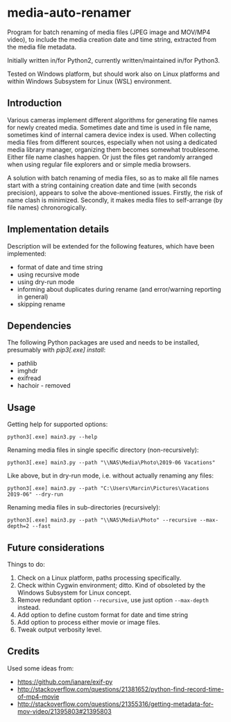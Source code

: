 # media-auto-renamer
Program for batch renaming of media files (JPEG image and MOV/MP4 video), to include the media creation date and time string, extracted from the media file metadata.

Initially written in/for Python2, currently written/maintained in/for Python3.

Tested on Windows platform, but should work also on Linux platforms and within Windows Subsystem for Linux (WSL) environment.

## Introduction

Various cameras implement different algorithms for generating file names for newly created media. 
Sometimes date and time is used in file name, sometimes kind of internal camera device index is used.
When collecting media files from different sources, especially when not using a dedicated media
library manager, organizing them becomes somewhat troublesome. Either file name clashes happen.
Or just the files get randomly arranged when using regular file explorers and or simple media browsers. 

A solution with batch renaming of media files, so as to make all file names start with a string
containing creation date and time (with seconds precision), appears to solve the above-mentioned issues. 
Firstly, the risk of name clash is minimized. Secondly, it makes media files
to self-arrange (by file names) chronorogically.

## Implementation details

Description will be extended for the following features, which have been implemented:
* format of date and time string
* using recursive mode
* using dry-run mode
* informing about duplicates during rename (and error/warning reporting in general)
* skipping rename

## Dependencies

The following Python packages are used and needs to be installed, presumably with *pip3[.exe] install*:
* pathlib
* imghdr
* exifread
* hachoir - removed

## Usage

Getting help for supported options:

`python3[.exe] main3.py --help`

Renaming media files in single specific directory (non-recursively):

`python3[.exe] main3.py --path "\\NAS\Media\Photo\2019-06 Vacations"`

Like above, but in dry-run mode, i.e. without actually renaming any files:

`python3[.exe] main3.py --path "C:\Users\Marcin\Pictures\Vacations 2019-06" --dry-run`

Renaming media files in sub-directories (recursively):

`python3[.exe] main3.py --path "\\NAS\Media\Photo" --recursive --max-depth=2 --fast`

## Future considerations

Things to do:
1. Check on a Linux platform, paths processing specifically.
1. Check within Cygwin environment; ditto. Kind of obsoleted by the Windows Subsystem for Linux concept.
1. Remove redundant option `--recursive`, use just option `--max-depth` instead.
1. Add option to define custom format for date and time string
1. Add option to process either movie or image files.
1. Tweak output verbosity level.

## Credits

Used some ideas from:
* https://github.com/ianare/exif-py
* http://stackoverflow.com/questions/21381652/python-find-record-time-of-mp4-movie
* http://stackoverflow.com/questions/21355316/getting-metadata-for-mov-video/21395803#21395803
